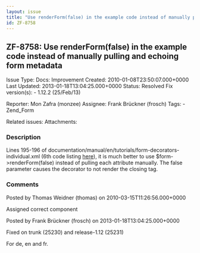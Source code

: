 ```yaml
---
layout: issue
title: "Use renderForm(false) in the example code instead of manually pulling and echoing form metadata"
id: ZF-8758
---
```


ZF-8758: Use renderForm(false) in the example code instead of manually pulling and echoing form metadata
--------------------------------------------------------------------------------------------------------

 Issue Type: Docs: Improvement Created: 2010-01-08T23:50:07.000+0000 Last Updated: 2013-01-18T13:04:25.000+0000 Status: Resolved Fix version(s): - 1.12.2 (25/Feb/13)
 
 Reporter:  Mon Zafra (monzee)  Assignee:  Frank Brückner (frosch)  Tags: - Zend\_Form
 
 Related issues: 
 Attachments: 
### Description

Lines 195-196 of documentation/manual/en/tutorials/form-decorators-individual.xml (6th code listing [here](http://mikaelkael.fr/doczf/1.10/en/learning.form.decorators.individual.html)), it is much better to use $form->renderForm(false) instead of pulling each attribute manually. The false parameter causes the decorator to not render the closing tag.

 

 

### Comments

Posted by Thomas Weidner (thomas) on 2010-03-15T11:26:56.000+0000

Assigned correct component

 

 

Posted by Frank Brückner (frosch) on 2013-01-18T13:04:25.000+0000

Fixed on trunk (25230) and release-1.12 (25231)

For de, en and fr.

 

 